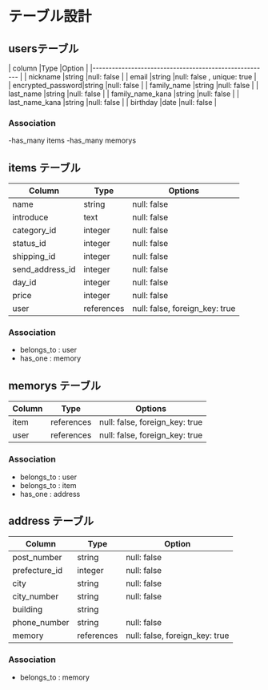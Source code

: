 # テーブル設計

## usersテーブル

| column            |Type    |Option                     |
|------------------------------------------------------- |
| nickname          |string  |null: false                |
| email             |string  |null: false , unique: true |
| encrypted_password|string  |null: false                |
| family_name       |string  |null: false                |
| last_name         |string  |null: false                |
| family_name_kana  |string  |null: false                |
| last_name_kana    |string  |null: false                |
| birthday          |date    |null: false                |

### Association

-has_many items
-has_many memorys

## items テーブル

| Column          | Type       | Options                        |
| --------------- | ---------- | ------------------------------ |
| name            | string     | null: false                    |
| introduce       | text       | null: false                    |
| category_id     | integer    | null: false                    |
| status_id       | integer    | null: false                    |
| shipping_id     | integer    | null: false                    |
| send_address_id | integer    | null: false                    |
| day_id          | integer    | null: false                    |
| price           | integer    | null: false                    |
| user            | references | null: false, foreign_key: true |

### Association

- belongs_to : user
- has_one    : memory

## memorys テーブル

| Column | Type       | Options                        |
| ------ | ---------- | ------------------------------ |
| item   | references | null: false, foreign_key: true |
| user   | references | null: false, foreign_key: true |

### Association

- belongs_to : user
- belongs_to : item
- has_one    : address

## address テーブル

| Column          | Type       | Option                         |
| ----------------| ---------- | ------------------------------ |
| post_number     | string     | null: false                    |
| prefecture_id   | integer    | null: false                    |
| city            | string     | null: false                    |
| city_number     | string     | null: false                    |
| building        | string     |                                |  
| phone_number    | string     | null: false                    |
| memory          | references | null: false, foreign_key: true |

### Association

- belongs_to : memory